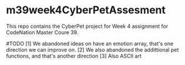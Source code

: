 # m39week4CyberPetAssesment

This repo contains the CyberPet project for Week 4 assignment for CodeNation Master Coure 39.

#TODO
[1] We abandoned ideas on have an emotion array, that's one direction we can improve on.
[2] We also abandoned the addittional pet functions, and that's another direction
[3] Also ASCII art
